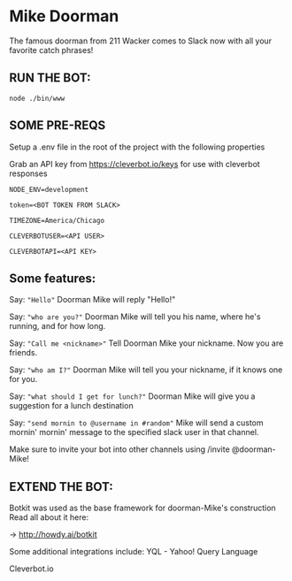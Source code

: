 # Mike Doorman 

The famous doorman from 211 Wacker comes to Slack now with all your favorite catch phrases!

## RUN THE BOT: ##

`node ./bin/www`

## SOME PRE-REQS

Setup a .env file in the root of the project with the following properties

Grab an API key from https://cleverbot.io/keys for use with cleverbot responses

`NODE_ENV=development`

`token=<BOT TOKEN FROM SLACK>`

`TIMEZONE=America/Chicago`

`CLEVERBOTUSER=<API USER>`

`CLEVERBOTAPI=<API KEY>`

## Some features: ##

Say: `"Hello"`
Doorman Mike will reply "Hello!"

Say: `"who are you?"`
Doorman Mike will tell you his name, where he's running, and for how long.

Say: `"Call me <nickname>"`
Tell Doorman Mike your nickname. Now you are friends.

Say: `"who am I?"`
Doorman Mike will tell you your nickname, if it knows one for you.

Say: `"what should I get for lunch?"`
Doorman Mike will give you a suggestion for a lunch destination

Say: `"send mornin to @username in #random"`
Mike will send a custom mornin' mornin' message to the specified slack user in that channel.

 Make sure to invite your bot into other channels using /invite @doorman-Mike!

## EXTEND THE BOT: ##
Botkit was used as the base framework for doorman-Mike's construction
Read all about it here:

-> http://howdy.ai/botkit

Some additional integrations include:
YQL - Yahoo! Query Language

Cleverbot.io

